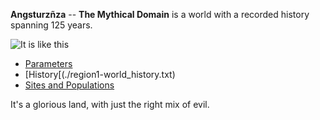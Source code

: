 **Angsturzñza** -- **The Mythical Domain** is a world with a recorded history spanning 125 years.

![It is like this](./world_map-region1-125--10081.bmp)

  * [Parameters](./region1-world_gen_param.txt)
  * [History[(./region1-world_history.txt)
  * [Sites and Populations](./region1-world_sites_and_pops.txt)

It's a glorious land, with just the right mix of evil.

